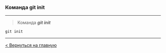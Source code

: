 ### Команда **git init**

---
> Команда ***git init*** 

```bush=
git init
```
---
[< Вернуться на главную](./readme.md)